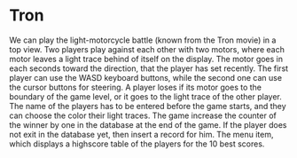 # Tron
We can play the light-motorcycle battle (known from the Tron
movie) in a top view. Two players play against each other with two motors, where each
motor leaves a light trace behind of itself on the display. The motor goes in each seconds
toward the direction, that the player has set recently. The first player can use the WASD
keyboard buttons, while the second one can use the cursor buttons for steering.
A player loses if its motor goes to the boundary of the game level, or it goes to the light
trace of the other player. The name of the players has to be entered before the game starts, and they
can choose the color their light traces. The game increase the counter of the winner by one in the
database at the end of the game. If the player does not exit in the database yet, then insert
a record for him. The menu item, which displays a highscore table of the players for
the 10 best scores.
